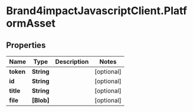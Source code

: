 # Brand4impactJavascriptClient.PlatformAsset

## Properties

Name | Type | Description | Notes
------------ | ------------- | ------------- | -------------
**token** | **String** |  | [optional] 
**id** | **String** |  | [optional] 
**title** | **String** |  | [optional] 
**file** | **[Blob]** |  | [optional] 


